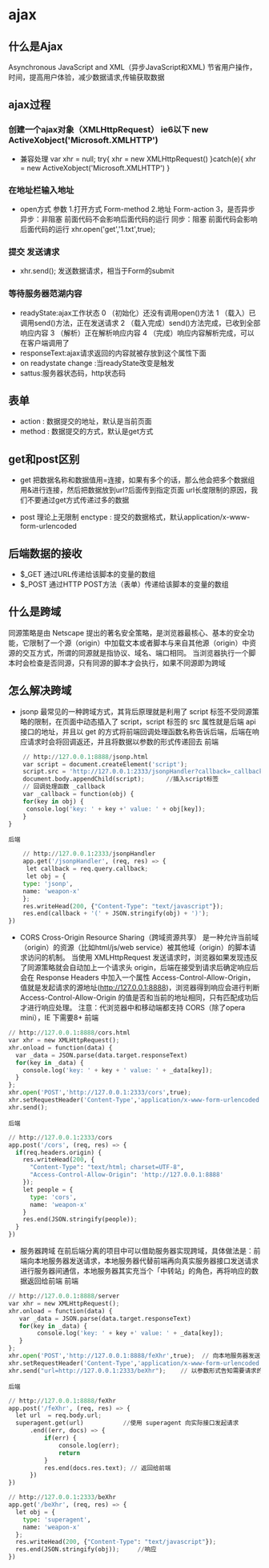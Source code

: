 # ajax
## 什么是Ajax
Asynchronous JavaScript and XML（异步JavaScript和XML) 
节省用户操作，时间，提高用户体验，减少数据请求,传输获取数据

## ajax过程
### 创建一个ajax对象（XMLHttpRequest） ie6以下 new ActiveXobject('Microsoft.XMLHTTP')
*  兼容处理
   var xhr = null;
    try{
        xhr = new XMLHttpRequest()
         }catch(e){
         xhr = new ActiveXobject('Microsoft.XMLHTTP')
      }


### 在地址栏输入地址
 * open方式
    参数
      1.打开方式 Form-method
      2.地址    Form-action
      3，是否异步
              异步：非阻塞 前面代码不会影响后面代码的运行
              同步：阻塞  前面代码会影响后面代码的运行
xhr.open('get','1.txt',true);
### 提交  发送请求
* xhr.send(); 发送数据请求，相当于Form的submit
### 等待服务器范湖内容
* readyState:ajax工作状态
  0	（初始化）还没有调用open()方法
  1	（载入）已调用send()方法，正在发送请求
  2	（载入完成）send()方法完成，已收到全部响应内容
  3	（解析）正在解析响应内容
  4	（完成）响应内容解析完成，可以在客户端调用了
* responseText:ajax请求返回的内容就被存放到这个属性下面
* on readystate change :当readyState改变是触发
* sattus:服务器状态码，http状态码

 ## 表单
* action : 数据提交的地址，默认是当前页面
* method : 数据提交的方式，默认是get方式

## get和post区别
* get
把数据名称和数据值用=连接，如果有多个的话，那么他会把多个数据组用&进行连接，然后把数据放到url?后面传到指定页面
url长度限制的原因，我们不要通过get方式传递过多的数据

* post
理论上无限制
enctype : 提交的数据格式，默认application/x-www-form-urlencoded

## 后端数据的接收
* $_GET
    通过URL传递给该脚本的变量的数组
* $_POST
    通过HTTP POST方法（表单）传递给该脚本的变量的数组

## 什么是跨域
同源策略是由 Netscape 提出的著名安全策略，是浏览器最核心、基本的安全功能，它限制了一个源（origin）中加载文本或者脚本与来自其他源（origin）中资源的交互方式，所谓的同源就是指协议、域名、端口相同。
当浏览器执行一个脚本时会检查是否同源，只有同源的脚本才会执行，如果不同源即为跨域

## 怎么解决跨域
* jsonp 
    最常见的一种跨域方式，其背后原理就是利用了 script 标签不受同源策略的限制，在页面中动态插入了 script，script 标签的 src 属性就是后端 api 接口的地址，并且以 get 的方式将前端回调处理函数名称告诉后端，后端在响应请求时会将回调返还，并且将数据以参数的形式传递回去
    前端
```python
    // http://127.0.0.1:8888/jsonp.html
    var script = document.createElement('script');
    script.src = 'http://127.0.0.1:2333/jsonpHandler?callback=_callback';
    document.body.appendChild(script);      //插入script标签
    // 回调处理函数 _callback
    var _callback = function(obj) {
    for(key in obj) {
     console.log('key: ' + key +' value: ' + obj[key]);
    }
}
```
    后端
```python
    // http://127.0.0.1:2333/jsonpHandler
    app.get('/jsonpHandler', (req, res) => {
     let callback = req.query.callback;
     let obj = {
    type: 'jsonp',
    name: 'weapon-x'
    };
    res.writeHead(200, {"Content-Type": "text/javascript"});
    res.end(callback + '(' + JSON.stringify(obj) + ')');
})
```

* CORS Cross-Origin Resource Sharing（跨域资源共享）
    是一种允许当前域（origin）的资源（比如html/js/web service）被其他域（origin）的脚本请求访问的机制。
    当使用 XMLHttpRequest 发送请求时，浏览器如果发现违反了同源策略就会自动加上一个请求头 origin，后端在接受到请求后确定响应后会在 Response Headers 中加入一个属性 Access-Control-Allow-Origin，值就是发起请求的源地址(http://127.0.0.1:8888)，浏览器得到响应会进行判断 Access-Control-Allow-Origin 的值是否和当前的地址相同，只有匹配成功后才进行响应处理。
    注意：代浏览器中和移动端都支持 CORS（除了opera mini），IE 下需要8+
    前端
```python
// http://127.0.0.1:8888/cors.html
var xhr = new XMLHttpRequest();
xhr.onload = function(data) {
  var _data = JSON.parse(data.target.responseText)
  for(key in _data) {
    console.log('key: ' + key + ' value: ' + _data[key]);
  }
};
xhr.open('POST','http://127.0.0.1:2333/cors',true);
xhr.setRequestHeader('Content-Type','application/x-www-form-urlencoded');
xhr.send();
```

    后端
```python
// http://127.0.0.1:2333/cors
app.post('/cors', (req, res) => {
  if(req.headers.origin) {
    res.writeHead(200, {
      "Content-Type": "text/html; charset=UTF-8",
      "Access-Control-Allow-Origin": 'http://127.0.0.1:8888'
    });
    let people = {
      type: 'cors',
      name: 'weapon-x'
    }
    res.end(JSON.stringify(people));
  }
})
```

* 服务器跨域
    在前后端分离的项目中可以借助服务器实现跨域，具体做法是：前端向本地服务器发送请求，本地服务器代替前端再向真实服务器接口发送请求进行服务器间通信，本地服务器其实充当个「中转站」的角色，再将响应的数据返回给前端
    前端
```python
// http://127.0.0.1:8888/server
var xhr = new XMLHttpRequest();
xhr.onload = function(data) {
   var _data = JSON.parse(data.target.responseText)
   for(key in _data) {
        console.log('key: ' + key +' value: ' + _data[key]);
   }
};
xhr.open('POST','http://127.0.0.1:8888/feXhr',true);  // 向本地服务器发送请求   
xhr.setRequestHeader('Content-Type','application/x-www-form-urlencoded');
xhr.send("url=http://127.0.0.1:2333/beXhr");    // 以参数形式告知需要请求的后端接口
```

    后端
```python
// http://127.0.0.1:8888/feXhr
app.post('/feXhr', (req, res) => {
  let url  = req.body.url;
  superagent.get(url)           //使用 superagent 向实际接口发起请求
      .end((err, docs) => {
          if(err) {
              console.log(err);
              return
          }
          res.end(docs.res.text); // 返回给前端
      })
})

// http://127.0.0.1:2333/beXhr
app.get('/beXhr', (req, res) => {
  let obj = {
    type: 'superagent',
    name: 'weapon-x'
  };
  res.writeHead(200, {"Content-Type": "text/javascript"});
  res.end(JSON.stringify(obj));     //响应
})
```
